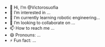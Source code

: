 - 👋 Hi, I’m @Victorosuofia
- 👀 I’m interested in ...
- 🌱 I’m currently learning robotic engineering...
- 💞️ I’m looking to collaborate on ...
- 📫 How to reach me ...
- 😄 Pronouns: ...
- ⚡ Fun fact: ...

<!---
Victorosuofia/Victorosuofia is a ✨ special ✨ repository because its `README.md` (this file) appears on your GitHub profile.
You can click the Preview link to take a look at your changes.
--->
